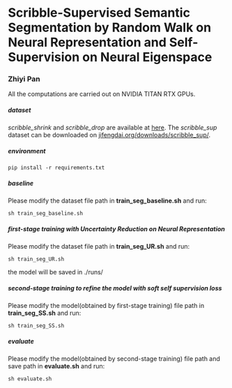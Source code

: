 # Scribble-Supervised Semantic Segmentation by Random Walk on Neural Representation and Self-Supervision on Neural Eigenspace
### Zhiyi Pan
All the computations are carried out on NVIDIA TITAN RTX GPUs.

##### dataset

*scribble_shrink* and *scribble_drop* are available at [here](https://drive.google.com/drive/folders/1q2PvbQVOdIY9S-qjh85ohM66svzp9wnp).  The *scribble_sup* dataset can be downloaded on [jifengdai.org/downloads/scribble_sup/](https://jifengdai.org/downloads/scribble_sup/).

##### environment

```
pip install -r requirements.txt
```

##### baseline

Please modify the dataset file path in **train_seg_baseline.sh** and run:

```
sh train_seg_baseline.sh
```

##### first-stage training with Uncertainty Reduction on Neural Representation

Please modify the dataset file path in **train_seg_UR.sh** and run:

```
sh train_seg_UR.sh
```

the model will be saved in ./runs/ 

##### second-stage training to refine the model with soft self supervision loss

Please modify the model(obtained by first-stage training) file path in **train_seg_SS.sh** and run: 

```
sh train_seg_SS.sh
```

##### evaluate

Please modify the model(obtained by second-stage training) file path and save path in **evaluate.sh** and run: 

```
sh evaluate.sh
```

